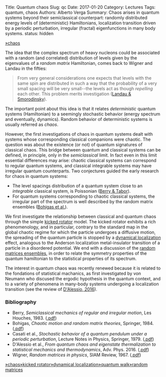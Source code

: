 Title: Quantum chaos
Slug: qc
Date: 2017-01-20
Category: Lectures
Tags: quantum, chaos
Authors: Alberto Verga
Summary: Chaos arises in quantum systems beyond their semiclassical counterpart: randomly distributed energy levels of (deterministic) Hamiltonians, localization transition driven by a periodic perturbation, irregular (fractal) eigenfunctions in many body systems.
status: hidden

$\newcommand{\I}{\mathrm{i}} \newcommand{\E}{\mathrm{e}} \newcommand{\D}{\mathop{}\!\mathrm{d}}$

[&raquo;chaos]({filename}CH-index.md)

The idea that the complex spectrum of heavy nucleons could be associated with a random (and correlated) distribution of levels given by the eigenvalues of a *random matrix* Hamiltonian, comes back to Wigner and Landau in the fifties:

> From very general considerations one expects that levels with the same spin are distributed in such a way that the probability of a very small spacing will be very small--the levels act as though *repelling* each other. This problem merits investigation ([Landau & Smorodinsky]).

The important point about this idea is that it relates *deterministic* quantum systems (Hamiltonian) to a seemingly stochastic behavior (energy spectrum and eventually, dynamics). Random behavior of deterministic systems is usually referred as *chaos*.

However, the first investigations of chaos in quantum systems dealt with systems whose corresponding classical companions were chaotic. The question was about the existence (or not) of quantum signatures of classical chaos. This bridge between quantum and classical systems can be defined, in principle, only in the *semiclassical* limit. In fact even in this limit essential differences may arise: chaotic classical systems can correspond to regular quantum systems, and classical integrable systems may have irregular quantum counterparts. Two conjectures guided the early research for chaos in quantum systems:

* The level spacings distribution of a quantum system close to an *integrable* classical system, is Poissonian ([Berry & Tabor]).
* For quantum systems corresponding to chaotic classical systems, the irregular part of the spectrum is well described by the random matrix ensembles ([Bohigas et al.]).

We first investigate the relationship between classical and quantum chaos through the simple [kicked rotator]({filename}CH-kicked.md) model. The kicked rotator exhibits a rich phenomenology, and in particular, contrary to the standard map in the global chaotic regime for which the particle undergoes a diffusive motion, the spreading of the quantum particle is stopped by a [dynamical localization]({filename}CH-kicked-localization.md) effect, analogous to the Anderson localization metal-insulator transition of a particle in a disordered potential. We end with a discussion of the [random matrices ensembles]({filename}CH-rm.md), in order to relate the symmetry properties of the quantum hamiltonian to the statistical properties of its spectrum. 

The interest in quantum chaos was recently renewed because it is related to the fondations of statistical machanics, as first investigated by von Neumann who discused the ergodic hypothesis in the quantum context, and to a variety of phenomena in many-body systems undergoing a localization transition (see the review of [D'Alessio, 2016](http://dx.doi.org/10.1080/00018732.2016.1198134)).

### Bibliography

* Berry, *Semiclassical mechanics of regular and irregular motion*, Les Houches, 1983. ([.pdf]({static}/pdfs/Berry-1983fv.pdf))
* Bohigas, *Chaotic motion and random matrix theories*, Springer, 1984. ([.pdf]({static}/pdfs/Bohigas-1984fk.pdf))
* Casati et al., *Stochastic behavior of a quantum pendulum under a periodic perturbation*, Lecture Notes in Physics, Springer, 1979. ([.pdf]({static}/pdfs/Casati-1979kx.pdf))
* D'Alessio et al., *From quantum chaos and eigenstate thermalization to statistical mechanics and thermodynamics*, Adv. Phys. 2016. ([.pdf]({static}/pdfs/DAlessio-2016fj.pdf)) 
* Wigner, *Random matrices in physics*, SIAM Review, 1967. ([.pdf]({static}/pdfs/Wigner-1967ve.pdf))

[&raquo;chaos]({filename}CH-index.md)[&raquo;kicked rotator]({filename}CH-kicked.md)[&raquo;dynamical localization]({filename}CH-kicked-localization.md)[&raquo;quantum walk]({filename}CH-qrw.md)[&raquo;random matrices]({filename}CH-rm.md)

[Landau & Smorodinsky]:http://link.springer.com/book/10.1007/978-1-4899-6457-1
[Berry & Tabor]:http://dx.doi.org/10.1098/rspa.1977.0140
[Bohigas et al.]:http://dx.doi.org/10.1103/PhysRevLett.52.1

